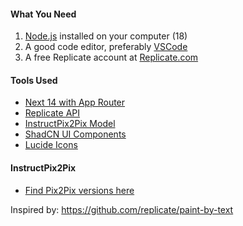 #### What You Need

1. [Node.js](https://nodejs.org) installed on your computer (18)
2. A good code editor, preferably [VSCode](https://code.visualstudio.com)
3. A free Replicate account at [Replicate.com](https://replicate.com)

#### Tools Used

- [Next 14 with App Router](https://nextjs.org)
- [Replicate API](https://replicate.com)
- [InstructPix2Pix Model](https://replicate.com/timothybrooks/instruct-pix2pix?utm_source=project&utm_campaign=paintbytext)
- [ShadCN UI Components](https://ui.shadcn.com)
- [Lucide Icons](https://lucide.dev)

#### InstructPix2Pix

- [Find Pix2Pix versions here](https://replicate.com/timothybrooks/instruct-pix2pix/versions)

Inspired by: https://github.com/replicate/paint-by-text
